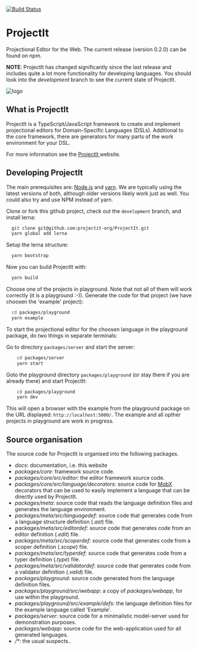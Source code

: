 [![Build Status](https://app.travis-ci.com/projectit-org/ProjectIt.svg?branch=development)](https://app.travis-ci.com/github/projectit-org/ProjectIt)

# ProjectIt
Projectional Editor for the Web. The current release (version 0.2.0) can be found on npm.

**NOTE**: ProjectIt has changed significantly since the last release and includes quite a lot more functionality
for developing languages.
You should look into the _development_ branch to see the current state of ProjectIt.

![logo](/public/images/projectit.png)

## What is ProjectIt

ProjectIt is a TypeScript/JavaScript framework to create and implement projectional editors for Domain-Specific Languages (DSLs). 
Additional to the core framework, there are generators for many parts of the work environment for your DSL.

For more information see the <a href="https://www.projectit.org">ProjectIt </a> website.

## Developing ProjectIt

The main prerequisites are: [Node.js](https://nodejs.org/) and [yarn](https://yarnpkg.com/).
We are typically using the latest versions of both, although older versions likely work just as well.
You could also try and use NPM instead of yarn.

Clone or fork this github project, check out the `development` branch, and install lerna:
```bash
  git clone git@github.com:projectit-org/ProjectIt.git
  yarn global add lerna
```
Setup the lerna structure:
```bash
  yarn bootstrap
```

Now you can build ProjectIt with:
```bash
  yarn build
```

Choose one of the projects in playground. Note that not all of them will work correctly (it is a playground :-)). 
Generate the code for that project (we have choosen the 'example' project):
```bash
  cd packages/playground
  yarn example
```

To start the projectional editor for the choosen language in the playground package,
do two things in separate terminals:

Go to directory `packages/server` and start the server:
```bash
    cd packages/server
    yarn start
```

Goto the playground directory `packages/playground` (or stay there if you are already there) and start ProjectIt:
```bash
    cd packages/playground
    yarn dev
```   
This will open a browser with the example from the playground package on 
the URL displayed: `http://localhost:5000/`. The example and all opther projects in playground are
work in progress.

## Source organisation

The source code for ProjectIt is organised into the following packages.

* *docs*: documentation, i.e. this website
* *packages/core*: framework source code.
* *packages/core/src/editor*: the editor framework source code.
* *packages/core/src/language/decorators*: source code for <a href="https://mobx.js.org/" target="_blank">MobX</a> decorators that can be used to easily implement a language that can be
  directly used by ProjectIt.
* *packages/meta*: source code that reads the language definition files and generates the language environment.
* *packages/meta/src/languagedef*: source code that generates code from a language structure definition (*.ast*) file.
* *packages/meta/src/editordef*: source code that generates code from an editor definition (*.edit*) file.
* *packages/meta/src/scoperdef*: source code that generates code from a scoper definition (*.scope*) file.
* *packages/meta/src/typerdef*: source code that generates code from a typer definition (*.type*) file.
* *packages/meta/src/validatordef*: source code that generates code from a validator definition (*.valid*) file.
* *packages/playground*: source code generated from the language definition files.
* *packages/playground/src/webapp*: a copy of *packages/webapp*, for use within the playground.
* *packages/playground/src/example/defs*: the language definition files for the example language called 'Example'.
* *packages/server*: source code for a minimalistic model-server used for demonstration purposes.
* *packages/webapp*: source code for the web-application used for all generated languages.
* _/*_: the usual suspects..

